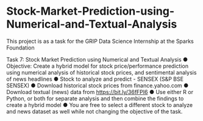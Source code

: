# Stock-Market-Prediction-using-Numerical-and-Textual-Analysis
This project is as a task for the GRIP Data Science Internship at the Sparks Foundation


Task 7: Stock Market Prediction using Numerical and Textual Analysis 
● Objective: Create a hybrid model for stock price/performance prediction using numerical analysis of historical stock prices, and sentimental analysis of news headlines 
● Stock to analyze and predict - SENSEX (S&P BSE SENSEX) 
● Download historical stock prices from finance.yahoo.com 
● Download textual (news) data from https://bit.ly/36fFPI6 
● Use either R or Python, or both for separate analysis and then combine the findings to create a hybrid model 
● You are free to select a different stock to analyze and news dataset as well while not changing the objective of the task.
